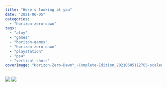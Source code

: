 ```yaml
---
title: "Here's looking at you"
date: "2021-06-05"
categories: 
  - "horizon-zero-dawn"
tags: 
  - "aloy"
  - "games"
  - "horizon-games"
  - "horizon-zero-dawn"
  - "playstation"
  - "ps4"
  - "vertical-shots"
coverImage: "Horizon-Zero-Dawn™_-Complete-Edition_20210605112705-scaled-1.jpg"
---
```


[![](images/Horizon-Zero-Dawn™_-Complete-Edition_20210605112705-scaled-1.jpg)](images/Horizon-Zero-Dawn™_-Complete-Edition_20210605112705-scaled-1.jpg)
[![](images/Horizon-Zero-Dawn™_-Complete-Edition_20210605112705-scaled-1.jpg)](images/Horizon-Zero-Dawn™_-Complete-Edition_20210605112705-scaled-1.jpg)
